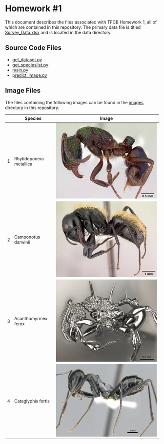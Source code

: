 # Homework #1

This document describes the files associated with TFCB Homework 1, all of which are contained in this repository. The primary data file is titled [Survey_Data.xlsx](https://github.com/haitell/tfcb-homework01/blob/master/data/Survey_Data.xlsx) and is located in the data directory. 

## Source Code Files
  * [get_dataset.py](https://github.com/haitell/tfcb-homework01/blob/master/source_code/get_dataset.py)
  * [get_specieslist.py](https://github.com/haitell/tfcb-homework01/blob/master/source_code/get_specieslist.py)
  * [main.py](https://github.com/haitell/tfcb-homework01/blob/master/source_code/main.py)
  * [predict_image.py](https://github.com/haitell/tfcb-homework01/blob/master/source_code/predict_image.py)
  
## Image Files
The files containing the following images can be found in the [images](https://github.com/haitell/tfcb-homework01/blob/master/images) directory in this repository.

|         | Species | Image     
|---------|---------|------------------
| 1       | Rhytidoponera metallica | ![image](https://github.com/haitell/tfcb-homework01/blob/master/images/casent0172345_rhytidoponera-metallica.jpg) 
| 2       | Camponotus darwinii | ![image](https://github.com/haitell/tfcb-homework01/blob/master/images/casent0191696_camponotus-darwinii.jpg)
| 3       | Acanthomyrmex ferox | ![image](https://github.com/haitell/tfcb-homework01/blob/master/images/casent0901788_acanthomyrmex-ferox_p-1-high.jpg)
| 4       | Cataglyphis fortis | ![image](https://github.com/haitell/tfcb-homework01/blob/master/images/casent0906296_cataglyphis-fortis_p-1-high.jpg)
